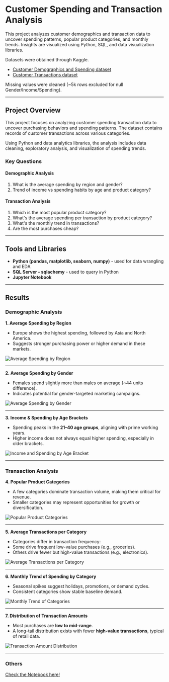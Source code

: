 # Customer Spending and Transaction Analysis

This project analyzes customer demographics and transaction data to uncover spending patterns, popular product categories, and monthly trends. Insights are visualized using Python, SQL, and data visualization libraries.

Datasets were obtained through Kaggle.

- [Customer Demographics and Spending dataset](https://www.kaggle.com/datasets/simranjitkhehra/customer-demographics-and-spending)
- [Customer Transactions dataset](https://www.kaggle.com/datasets/bkcoban/customer-transactions)

Missing values were cleaned (~5k rows excluded for null Gender/Income/Spending).

---

## Project Overview

This project focuses on analyzing customer spending transaction data to uncover purchasing behaviors and spending patterns. The dataset contains records of customer transactions across various categories. 

Using Python and data analytics libraries, the analysis includes data cleaning, exploratory analysis, and visualization of spending trends.

### Key Questions

#### Demographic Analysis

1. What is the average spending by region and gender?
2. Trend of income vs spending habits by age and product category?

#### Transaction Analysis

1. Which is the most popular product category?
2. What's the average spending per transaction by product category?
3. What's the monthly trend in transactions?
4. Are the most purchases cheap?

---

## Tools and Libraries

- **Python (pandas, matplotlib, seaborn, numpy)** - used for data wrangling and EDA
- **SQL Server - sqlachemy** - used to query in Python
- **Jupyter Notebook**

---

## Results

### Demographic Analysis  

**1. Average Spending by Region**  
- Europe shows the highest spending, followed by Asia and North America.  
- Suggests stronger purchasing power or higher demand in these markets.  

![Average Spending by Region](images/spending_per_region.png)  

---

**2. Average Spending by Gender**  
- Females spend slightly more than males on average (~44 units difference).  
- Indicates potential for gender-targeted marketing campaigns.  

![Average Spending by Gender](images/spending_per_gender.png)  

---

**3. Income & Spending by Age Brackets**  
- Spending peaks in the **21–40 age groups**, aligning with prime working years.  
- Higher income does not always equal higher spending, especially in older brackets.  

![Income and Spending by Age Bracket](images/income_spending_age.png)  

---

### Transaction Analysis  

**4. Popular Product Categories**  
- A few categories dominate transaction volume, making them critical for revenue.  
- Smaller categories may represent opportunities for growth or diversification.  

![Popular Product Categories](images/popular_product_category.png)  

---

**5. Average Transactions per Category**  
  - Categories differ in transaction frequency:  
  - Some drive frequent low-value purchases (e.g., groceries).  
  - Others drive fewer but high-value transactions (e.g., electronics).  

![Average Transactions per Category](images/spending_transactions_product_category.png)  

---

**6. Monthly Trend of Spending by Category**  
- Seasonal spikes suggest holidays, promotions, or demand cycles.  
- Consistent categories show stable baseline demand.  

![Monthly Trend of Categories](images/monthly_trend.png)  

---

**7. Distribution of Transaction Amounts**  
- Most purchases are **low to mid-range**.  
- A long-tail distribution exists with fewer **high-value transactions**, typical of retail data.  

![Transaction Amount Distribution](images/distribution_log.png) 

---

### Others

[Check the Notebook here!](customer_spending_transaction_analysis)